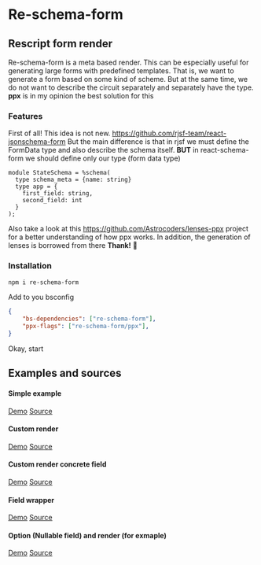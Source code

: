# Re-schema-form
## Rescript form render
Re-schema-form is a meta based render.  This can be especially useful for generating large forms with predefined templates. That is, we want to generate a form based on some kind of scheme. But at the same time, we do not want to describe the circuit separately and separately have the type. **ppx** is in my opinion the best solution for this

### Features
 
 First of all!  This idea is not new. https://github.com/rjsf-team/react-jsonschema-form
 But the main difference is that in rjsf we must define the FormData type and also describe the schema itself. **BUT** in react-schema-form we should define only our type (form data type)
 
```rescript
module StateSchema = %schema(
  type schema_meta = {name: string}
  type app = {
    first_field: string,
    second_field: int
  }
);
``` 

Also take a look at this https://github.com/Astrocoders/lenses-ppx project for a better understanding of how ppx works. In addition, the generation of lenses is borrowed from there
**Thank!** 🙏

### Installation

```sh
npm i re-schema-form
```
Add to you bsconfig

```json
{
    "bs-dependencies": ["re-schema-form"],
    "ppx-flags": ["re-schema-form/ppx"],
}
```

Okay, start

## Examples and sources

#### Simple example
[Demo](https://re-schema-form-gw2zquki4-jongleb.vercel.app/#1)
[Source](https://github.com/jongleb/re-schema-form/blob/master/examples/src/App.res)

#### Custom render
[Demo](https://re-schema-form-gw2zquki4-jongleb.vercel.app/#2)
[Source](https://github.com/jongleb/re-schema-form/blob/master/examples/src/CustomRenderByType.res)

#### Custom render concrete field
[Demo](https://re-schema-form-gw2zquki4-jongleb.vercel.app/#3)
[Source](https://github.com/jongleb/re-schema-form/blob/master/examples/src/ConcreteFieldRender.res)

#### Field wrapper
[Demo](https://re-schema-form-gw2zquki4-jongleb.vercel.app/#4)
[Source](https://github.com/jongleb/re-schema-form/blob/master/examples/src/FieldWrapperExample.res)

#### Option (Nullable field) and render (for exmaple)
[Demo](https://re-schema-form-gw2zquki4-jongleb.vercel.app/#5)
[Source](https://github.com/jongleb/re-schema-form/blob/master/examples/src/NullableField.res)